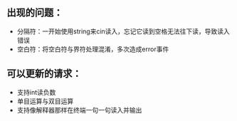 ## 出现的问题：
 - 分隔符：一开始使用string来cin读入，忘记它读到空格无法往下读，导致读入错误
 - 空白符：将空白符与界符处理混淆，多次造成error事件

## 可以更新的请求：
 - 支持int读负数
 - 单目运算与双目运算
 - 支持像解释器那样在终端一句一句读入并输出